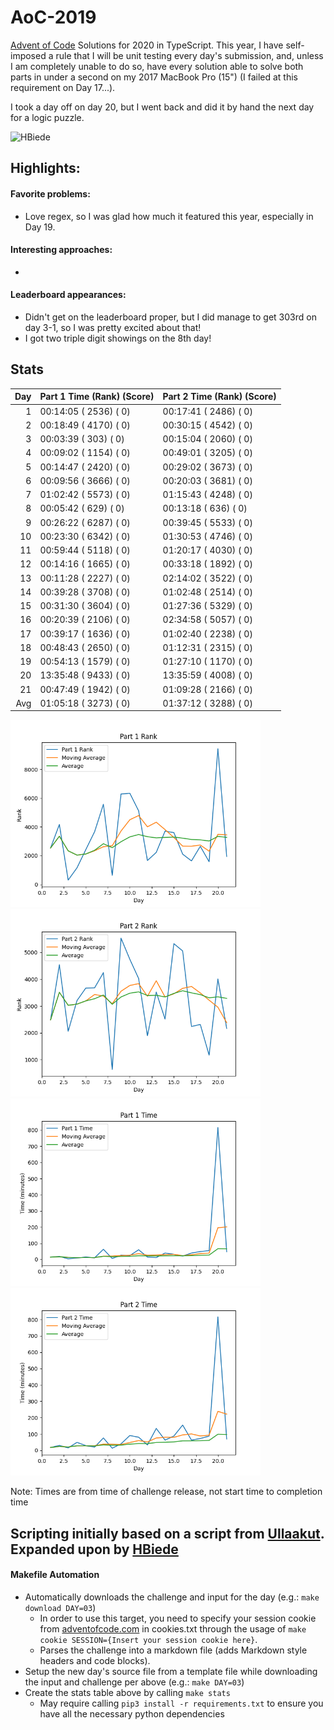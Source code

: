 # AoC-2019
[Advent of Code](https://adventofcode.com) Solutions for 2020 in TypeScript.
This year, I have self-imposed a rule that I will be unit testing every day's submission, and, unless I am completely
unable to do so, have every solution able to solve both parts in under a second on my 2017 MacBook Pro (15") (I failed
at this requirement on Day 17...). 

I took a day off on day 20, but I went back and did it by hand the next day for a logic puzzle.

![HBiede](https://circleci.com/gh/hbiede/AoC-2020.svg?style=svg)

## Highlights:

#### Favorite problems:

* Love regex, so I was glad how much it featured this year, especially in Day 19. 

#### Interesting approaches:

* 

#### Leaderboard appearances:

* Didn't get on the leaderboard proper, but I did manage to get 303rd on day 3-1,
  so I was pretty excited about that!
* I got two triple digit showings on the 8th day!

## Stats
| Day | Part 1 Time (Rank) (Score) | Part 2 Time (Rank) (Score) |
|----:|----------------------------|----------------------------|
|   1 | 00:14:05 ( 2536) (  0)     | 00:17:41 ( 2486) (  0)     |
|   2 | 00:18:49 ( 4170) (  0)     | 00:30:15 ( 4542) (  0)     |
|   3 | 00:03:39 (  303) (  0)     | 00:15:04 ( 2060) (  0)     |
|   4 | 00:09:02 ( 1154) (  0)     | 00:49:01 ( 3205) (  0)     |
|   5 | 00:14:47 ( 2420) (  0)     | 00:29:02 ( 3673) (  0)     |
|   6 | 00:09:56 ( 3666) (  0)     | 00:20:03 ( 3681) (  0)     |
|   7 | 01:02:42 ( 5573) (  0)     | 01:15:43 ( 4248) (  0)     |
|   8 | 00:05:42 (  629) (  0)     | 00:13:18 (  636) (  0)     |
|   9 | 00:26:22 ( 6287) (  0)     | 00:39:45 ( 5533) (  0)     |
|  10 | 00:23:30 ( 6342) (  0)     | 01:30:53 ( 4746) (  0)     |
|  11 | 00:59:44 ( 5118) (  0)     | 01:20:17 ( 4030) (  0)     |
|  12 | 00:14:16 ( 1665) (  0)     | 00:33:18 ( 1892) (  0)     |
|  13 | 00:11:28 ( 2227) (  0)     | 02:14:02 ( 3522) (  0)     |
|  14 | 00:39:28 ( 3708) (  0)     | 01:02:48 ( 2514) (  0)     |
|  15 | 00:31:30 ( 3604) (  0)     | 01:27:36 ( 5329) (  0)     |
|  16 | 00:20:39 ( 2106) (  0)     | 02:34:58 ( 5057) (  0)     |
|  17 | 00:39:17 ( 1636) (  0)     | 01:02:40 ( 2238) (  0)     |
|  18 | 00:48:43 ( 2650) (  0)     | 01:12:31 ( 2315) (  0)     |
|  19 | 00:54:13 ( 1579) (  0)     | 01:27:10 ( 1170) (  0)     |
|  20 | 13:35:48 ( 9433) (  0)     | 13:35:59 ( 4008) (  0)     |
|  21 | 00:47:49 ( 1942) (  0)     | 01:09:28 ( 2166) (  0)     |
| Avg | 01:05:18 ( 3273) (  0)     | 01:37:12 ( 3288) (  0)     |


<!--suppress CheckImageSize -->
<img alt="Part 1 Rank" src="statsImages/part1rank.png" width=400> <img alt="Part 2 Rank" src="statsImages/part2rank.png" width=400>
<img alt="Part 1 Time Stats" src="statsImages/part1time.png" width=400> <img alt="Part 2 Time Stats" src="statsImages/part2time.png" width=400>

Note: Times are from time of challenge release, not start time to completion time

## Scripting initially based on a script from [Ullaakut](https://github.com/Ullaakut/aoc19). Expanded upon by [HBiede](https://github.com/hbiede)
#### Makefile Automation
* Automatically downloads the challenge and input for the day (e.g.: `make download DAY=03`)
  * In order to use this target, you need to specify your session cookie from [adventofcode.com](https://adventofcode.com) in cookies.txt through the usage of `make cookie SESSION={Insert your session cookie here}`.
  * Parses the challenge into a markdown file (adds Markdown style headers and code blocks).
* Setup the new day's source file from a template file while downloading the input and challenge per above (e.g.: `make DAY=03`)
* Create the stats table above by calling `make stats`
  * May require calling `pip3 install -r requirements.txt` to ensure you have all the necessary python dependencies
